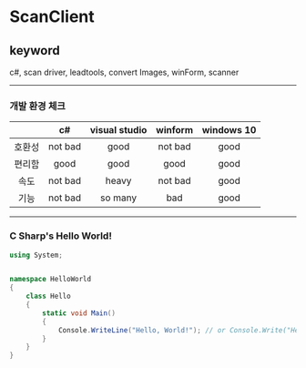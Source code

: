 # ScanClient
## keyword
c#, scan driver, leadtools, convert Images, winForm, scanner

---
### 개발 환경 체크

|   |  c#  | visual studio | winform | windows 10 |
| :----:  |  :----:  | :----:  | :----: |  :----: |
|호환성|   not bad   |  good  | not bad |  good |
|편리함|  good  |  good  | good |  good |
|속도| not bad |  heavy  | not bad |  good |
|기능| not bad |  so many  | bad |  good |

---
### C Sharp's Hello World!

```cs
using System;


namespace HelloWorld
{
    class Hello
    {
        static void Main()
        {
            Console.WriteLine("Hello, World!"); // or Console.Write("Hello, World!"); WriteLine은 출력 후 자동개행
        }
    }
}
```
